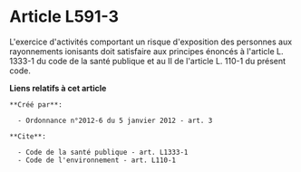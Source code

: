 # Article L591-3

L'exercice d'activités comportant un risque d'exposition des personnes aux rayonnements ionisants doit satisfaire aux
principes énoncés à l'article L. 1333-1 du code de la santé publique et au II de l'article L. 110-1 du présent code.

**Liens relatifs à cet article**

	**Créé par**:

	  - Ordonnance n°2012-6 du 5 janvier 2012 - art. 3

	**Cite**:

	  - Code de la santé publique - art. L1333-1
	  - Code de l'environnement - art. L110-1

